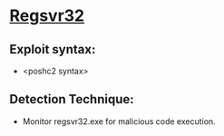 # [Regsvr32](https://attack.mitre.org/techniques/T1218/010/)

## Exploit syntax:
* \<poshc2 syntax\>

## Detection Technique:
* Monitor regsvr32.exe for malicious code execution.